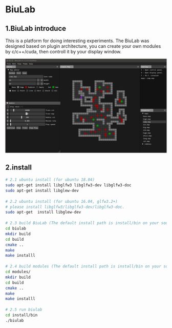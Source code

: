 # BiuLab

## 1.BiuLab introduce

This is a platform for doing interesting experiments. 
The BiuLab was designed based on plugin architecture, you can create your own modules by c/c++/cuda, then controll it by your display window.

![text](./resources/images/biulab_show.png)

## 2.install
```bash
# 2.1 ubuntu install (for ubuntu 18.04)
sudo apt-get install libglfw3 libglfw3-dev libglfw3-doc
sudo apt-get install libglew-dev

# 2.2 ubuntu install (for ubuntu 16.04, glfw3.2+)
# please install libglfw3/libglfw3-dev/libglfw3-doc.
sudo apt-get  install libglew-dev

# 2.3 build BiuLab (The default install path is install/bin on your source dir, you can change it in CMakeLists.txt)
cd biulab
mkdir build
cd build
cmake ..
make
make installl

# 2.4 build modules (The default install path is install/bin on your source dir, you can change it in modules/CMakeLists.txt)
cd modules/
mkdir build
cd build
cmake ..
make
make installl

# 2.5 run biulab
cd install/bin
./biulab
```